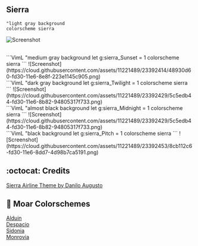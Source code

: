 Sierra
------

```VimL
"light gray background
colorscheme sierra 
```
![Screenshot](https://cloud.githubusercontent.com/assets/11221489/23392406/34afddd2-fd30-11e6-8ca9-9e3514497757.png)

<br>
```VimL
"medium gray background
let g:sierra_Sunset = 1
colorscheme sierra
```
![Screenshot](https://cloud.githubusercontent.com/assets/11221489/23392414/48930d60-fd30-11e6-8e8f-223e1145c905.png)

<br>
```VimL
"dark gray background
let g:sierra_Twilight = 1
colorscheme sierra
```
![Screenshot](https://cloud.githubusercontent.com/assets/11221489/23392429/5c5edb44-fd30-11e6-8b82-94805317f733.png)

<br>
```VimL
"almost black background
let g:sierra_Midnight = 1
colorscheme sierra
```
![Screenshot](https://cloud.githubusercontent.com/assets/11221489/23392429/5c5edb44-fd30-11e6-8b82-94805317f733.png)

<br>
```VimL
"black background
let g:sierra_Pitch = 1
colorscheme sierra
```
![Screenshot](https://cloud.githubusercontent.com/assets/11221489/23392453/8cb112c6-fd30-11e6-8dd7-4d98b7ca5191.png)


:octocat: Credits
-----------------
[Sierra Airline Theme by Danilo Augusto](https://github.com/danilo-augusto)


:octopus: Moar Colorschemes
-------
[Alduin](https://github.com/AlessandroYorba/Alduin)<br>
[Despacio](https://github.com/AlessandroYorba/Despacio)<br>
[Sidonia](https://github.com/AlessandroYorba/Sidonia)<br>
[Monrovia](https://github.com/AlessandroYorba/Monrovia)
